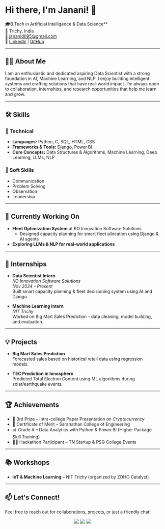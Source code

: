 # Hi there, I'm Janani! 👋

🎓B.Tech in Artificial Intelligence & Data Science**  
📍 Trichy, India  
📧 [jananid095@gmail.com](mailto:jananid095@gmail.com)  
🔗 [LinkedIn](https://www.linkedin.com/in/janani-d-121233259/) | [GitHub](https://github.com/jananid23)

---

## 👩‍💻 About Me

I am an enthusiastic and dedicated aspiring Data Scientist with a strong foundation in AI, Machine Learning, and NLP. I enjoy building intelligent systems and crafting solutions that have real-world impact. I’m always open to collaboration, internships, and research opportunities that help me learn and grow.

---

## 🛠️ Skills

### 🚀 Technical
- **Languages:** Python, C, SQL, HTML, CSS  
- **Frameworks & Tools:** Django, Power BI  
- **Core Concepts:** Data Structures & Algorithms, Machine Learning, Deep Learning, LLMs, NLP  

### 💼 Soft Skills
- Communication  
- Problem Solving  
- Observation  
- Leadership  

---

## 🌱 Currently Working On
- **Fleet Optimization System** at KO Innovation Software Solutions  
  - Designed capacity planning for smart fleet allocation using Django & AI agents  
- **Exploring LLMs & NLP for real-world applications**

---

## 💼 Internships

- **Data Scientist Intern**  
  *KO Innovation Software Solutions*  
  _Nov 2024 – Present_  
  Built smart capacity planning & fleet decisioning system using AI and Django.

- **Machine Learning Intern**  
  *NIT Trichy*  
  Worked on Big Mart Sales Prediction – data cleaning, model building, and evaluation.

---

## 💡 Projects

- **Big Mart Sales Prediction**  
  Forecasted sales based on historical retail data using regression models.

- **TEC Prediction in Ionosphere**  
  Predicted Total Electron Content using ML algorithms during solar/earthquake events.

---

## 🏆 Achievements

- 🥉 3rd Prize – Intra-college Paper Presentation on *Cryptocurrency*  
- 🏅 Certificate of Merit – Saranathan College of Engineering  
- 📊 Grade A – Data Analytics with Python & Power BI (Higher Package Skill Training)  
- 👩‍💻 Hackathon Participant – TN Startup & PSG College Events  

---

## 📚 Workshops

- **IoT & Machine Learning** – NIT Trichy (organized by ZOHO Catalyst)

---

## 📫 Let's Connect!

Feel free to reach out for collaborations, projects, or just a friendly chat!

<p align="center">
  <a href="mailto:jananid095@gmail.com"><img src="https://img.shields.io/badge/Gmail-D14836?style=flat-square&logo=gmail&logoColor=white"/></a>
  <a href="https://www.linkedin.com/in/janani-d-121233259/"><img src="https://img.shields.io/badge/LinkedIn-0077B5?style=flat-square&logo=linkedin&logoColor=white"/></a>
  <a href="https://github.com/jananid23"><img src="https://img.shields.io/badge/GitHub-100000?style=flat-square&logo=github&logoColor=white"/></a>
</p>
